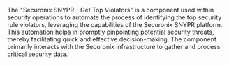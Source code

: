 The "Securonix SNYPR - Get Top Violators" is a component used within security operations to automate the process of identifying the top security rule violators, leveraging the capabilities of the Securonix SNYPR platform. This automation helps in promptly pinpointing potential security threats, thereby facilitating quick and effective decision-making. The component primarily interacts with the Securonix infrastructure to gather and process critical security data.
